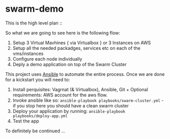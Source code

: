 swarm-demo
==========

This is the high level plan ::

So what we are going to see here is the following flow:

1. Setup 3 Virtual Mavhines { via Virtualbox } or 3 Instances on AWS
2. Setup all the needed packadges, services etc on each of the vms/instances
3. Configure each node individually
4. Deply a demo application on top of the Swarm Cluster

This project uses [Ansible](http://www.ansible.com) to automate the entire process.
Once we are done for a kickstart you will need to:

1. Install perquisites: Vagrnat (& Virtualbox), Ansible, Git + Optional requirements: AWS account for the aws flow.
2. Invoke ansible like so: `ansible-playbook playbooks/swarm-cluster.yml` - if you stop here you should have a clean swarm cluster
3. Deploy your application by running: `ansible-playbook playbooks/deploy-app.yml`
4. Test the app

To definitely be continued ... 
